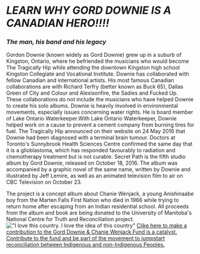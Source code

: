 # *LEARN WHY GORD DOWNIE IS A CANADIAN HERO!!!!*
### *The man, his band and his legacy*
Gordon Downie (known widely as Gord Downie) grew up in a suburb of Kingston, Ontario, where he befriended the musicians who would become The Tragically Hip while attending the downtown Kingston high school Kingston Collegiate and Vocational Institute. Downie has collaborated with fellow Canadian and international artists. His most famous Canadian collaborations are with Richard Terfry (better known as Buck 65), Dallas Green of City and Colour and Alexisonfire, the Sadies and Fucked Up. These collaborations do not include the musicians who have helped Downie to create his solo albums. Downie is heavily involved in environmental movements, especially issues concerning water rights. He is board member of Lake Ontario Waterkeeper.With Lake Ontario Waterkeeper, Downie helped work on a cause to prevent a cement company from burning tires for fuel. The Tragically Hip announced on their website on 24 May 2016 that Downie had been diagnosed with a terminal brain tumour. Doctors at Toronto's Sunnybrook Health Sciences Centre confirmed the same day that it is a glioblastoma, which has responded favourably to radiation and chemotherapy treatment but is not curable. Secret Path is the fifth studio album by Gord Downie, released on October 18, 2016. The album was accompanied by a graphic novel of the same name, written by Downie and illustrated by Jeff Lemire, as well as an animated television film to air on CBC Television on October 23.

The project is a concept album about Chanie Wenjack, a young Anishinaabe boy from the Marten Falls First Nation who died in 1966 while trying to return home after escaping from an Indian residential school. All proceeds from the album and book are being donated to the University of Manitoba's National Centre for Truth and Reconciliation project.
!["I love this country. I love the idea of this country"](http://images.radio-canada.ca/c_scale,w_1360/v1/cbc-music/articles/16x9/gord-downie-quotes-5.jpg)
[Clike here to make a contribution to the Gord Downie & Chanie Wenjack Fund is a catalyst. Contribute to the fund and be part of the movement to jumpstart reconciliation between Indigenous and non-Indigenous Peoples.](https://www.downiewenjack.ca/)
